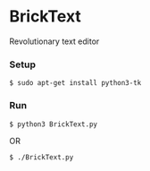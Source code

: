 # BrickText
Revolutionary text editor

### Setup
```
$ sudo apt-get install python3-tk
```

### Run

```
$ python3 BrickText.py
```

OR

```
$ ./BrickText.py
```
